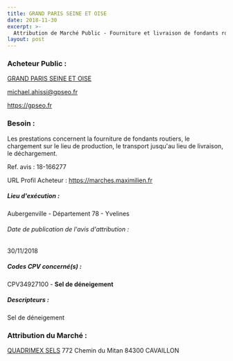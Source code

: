 ```yaml
---
title: GRAND PARIS SEINE ET OISE
date: 2018-11-30
excerpt: >-
  Attribution de Marché Public - Fourniture et livraison de fondants routiers pour le traitement hivernal des voiries de la communauté urbaine grand paris seine et oise
layout: post
---
```


### Acheteur Public : 
<a href="/acheteur-133/siren-200059889"> GRAND PARIS SEINE ET OISE</a><br/>



michael.ahissi@gpseo.fr


https://gpseo.fr
### Besoin :

Les prestations concernent la fourniture de fondants routiers, le chargement sur le lieu de production, le transport jusqu'au lieu de livraison, le déchargement.

Ref. avis : 18-166277

URL Profil Acheteur : https://marches.maximilien.fr

##### Lieu d'exécution :

Aubergenville - Département 78 - Yvelines

###### Date de publication de l'avis d'attribution : 
30/11/2018

##### Codes CPV concerné(s) :
CPV34927100 - **Sel de déneigement** <br/>

##### Descripteurs :
Sel de déneigement <br/>

### Attribution du Marché :
<a href="/entreprise-568/siren-508357894"> QUADRIMEX SELS</a>    772 Chemin du Mitan 84300 CAVAILLON <br/>
